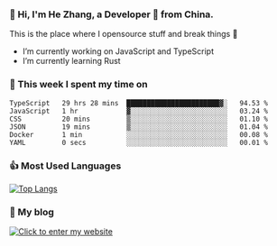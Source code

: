 ### 👋 Hi, I'm He Zhang, a Developer 🚀 from China.

This is the place where I opensource stuff and break things :rofl:

- I’m currently working on JavaScript and TypeScript
- I’m currently learning Rust

### 💪 This week I spent my time on 
<!--START_SECTION:waka-->

```text
TypeScript   29 hrs 28 mins  ███████████████████████▓░   94.53 %
JavaScript   1 hr            ▓░░░░░░░░░░░░░░░░░░░░░░░░   03.24 %
CSS          20 mins         ▒░░░░░░░░░░░░░░░░░░░░░░░░   01.10 %
JSON         19 mins         ▒░░░░░░░░░░░░░░░░░░░░░░░░   01.04 %
Docker       1 min           ░░░░░░░░░░░░░░░░░░░░░░░░░   00.08 %
YAML         0 secs          ░░░░░░░░░░░░░░░░░░░░░░░░░   00.01 %
```

<!--END_SECTION:waka-->

### 👍 Most Used Languages
[![Top Langs](https://github-readme-stats.vercel.app/api/top-langs/?username=zhanghecool&layout=compact)](https://zhanghe.cool)

### 🌈 My blog 
[![Click to enter my website](https://cdn.jsdelivr.net/gh/zhanghecool/assets/images/gif/zhanghecools.gif)](https://zhanghe.cool)
